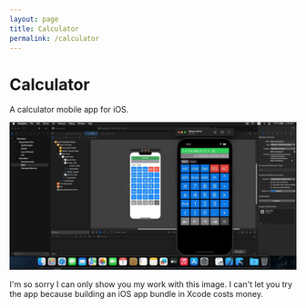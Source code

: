 ```yaml
---
layout: page
title: Calculator
permalink: /calculator
---
```


# Calculator
A calculator mobile app for iOS.

![iOS Calculator](/assets/images/Calculator.jpg)

I'm so sorry I can only show you my work with this image. I can't let you try the app because building an iOS app bundle in Xcode costs money.
